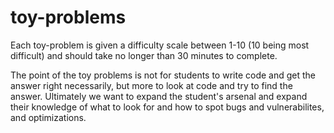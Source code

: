 # toy-problems

Each toy-problem is given a difficulty scale between 1-10 (10 being most difficult) and should take no longer than 30 minutes to complete.

The point of the toy problems is not for students to write code and get the answer right necessarily, but more to look at code and try to find the answer. Ultimately we want to expand the student's arsenal and expand their knowledge of what to look for and how to spot bugs and vulnerabilites, and optimizations.

